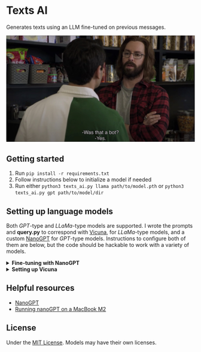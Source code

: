 # Texts AI
Generates texts using an LLM fine-tuned on previous messages.

![GilfoyleAI](assets/gilfoyle.jpg)

## Getting started
1. Run `pip install -r requirements.txt`
2. Follow instructions below to initialize a model if needed
3. Run either `python3 texts_ai.py llama path/to/model.pth` or `python3 texts_ai.py gpt path/to/model/dir`

## Setting up language models
Both *GPT*-type and *LLaMa*-type models are supported. I wrote the prompts and **query.py** to correspond with [Vicuna](https://huggingface.co/lmsys/vicuna-13b-delta-v1.1), for *LLaMa*-type models, and a custom [NanoGPT](https://github.com/karpathy/nanoGPT) for *GPT*-type models. Instructions to configure both of them are below, but the code should be hackable to work with a variety of models.
<details><summary><b>Fine-tuning with NanoGPT</b></summary>

1. Clone `karpathy/nanoGPT`
2. Run **training_messages.py** from this repo
3. Edit `nanoGPT/data/shakespeare/prepare.py` to use the file written by **query.py** rather than Shakespeare
4. Run **prepare.py**
5. Follow the instructions from NanoGPT to fine-tune or train using the `train.bin` and `val.bin` files created by **prepare.py**

</details>
<details><summary><b>Setting up Vicuna</b></summary>

1. Run `brew install bash` (if on MacOS)
2. Download **llama.sh** from [this repo](https://github.com/shawwn/llama-dl)
3. Modify **llama.sh** to only download 7B and then run it with homebrew's bash
4. Convert to Tokenizer format using [this script](https://github.com/huggingface/transformers/blob/main/src/transformers/models/llama/convert_llama_weights_to_hf.py) and this command:
```
python src/transformers/models/llama/convert_llama_weights_to_hf.py \
  --input_dir /path/to/downloaded/llama/weights \
  --model_size 7B \
  --output_dir /output/path
```
3. Modify LLaMa with Vicuna weights:
```
python3 -m fastchat.model.apply_delta \
  --base-model-path /path/to/llama-7b \
  --target-model-path /path/to/output/vicuna-7b \
  --delta-path lmsys/vicuna-7b-delta-v1.1 \
  --low-cpu-mem
```
4. Run blocks 2 and 3 of [this script](https://github.com/taiyou2000/alpaca-convert-colab/blob/main/alpaca-convert-colab-fixed.ipynb) on the Vicuna bin, replacing `LLaMa` with `Llama`
5. Run conversion scripts from [llama.cpp](https://github.com/ggerganov/llama.cpp) to convert Vicuna *pth* to *f16* and then *q4_0*

</details>

## Helpful resources
- [NanoGPT](https://github.com/karpathy/nanoGPT)
- [Running nanoGPT on a MacBook M2](https://til.simonwillison.net/llms/nanogpt-shakespeare-m2)

## License
Under the [MIT License](https://github.com/ravibrock/texts-ai/blob/main/LICENSE). Models may have their own licenses.
